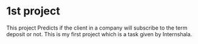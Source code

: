 # 1st project
This project Predicts if the client in a company will subscribe to the term 
deposit or not. This is my first project which is a task given by Internshala.
